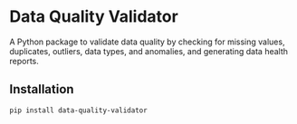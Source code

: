 # Data Quality Validator

A Python package to validate data quality by checking for missing values, duplicates, outliers, data types, and anomalies, and generating data health reports.

## Installation

```bash
pip install data-quality-validator
